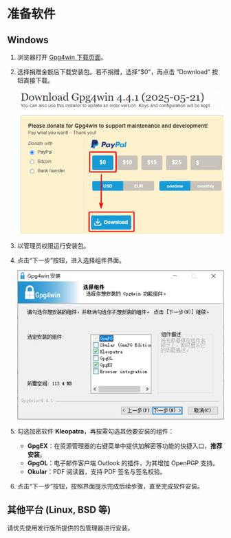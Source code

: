 # 准备软件

## Windows

1. 浏览器打开 [Gpg4win 下载页面](https://www.gpg4win.org/get-gpg4win.html)。

2. 选择捐赠金额后下载安装包。若不捐赠，选择“$0”，再点击 “Download” 按钮直接下载。

    ![不捐赠直接下载](prepare-software/download-without-donation.png)

3. 以管理员权限运行安装包。

4. 点击“下一步”按钮，进入选择组件界面。

    ![选择组件](prepare-software/choose-components.png)

5. 勾选加密软件 **Kleopatra**，再按需勾选其他要安装的组件：

    - **GpgEX**：<a id="gpgex"></a>在资源管理器的右键菜单中提供加解密等功能的快捷入口，**推荐安装**。
    - **GpgOL**：电子邮件客户端 Outlook 的插件，为其增加 OpenPGP 支持。
    - **Okular**：PDF 阅读器，支持 PDF 签名与签名校验。

6. 点击“下一步”按钮，按照界面提示完成后续步骤，直至完成软件安装。

## 其他平台 (Linux, BSD 等)

请优先使用发行版所提供的包管理器进行安装。